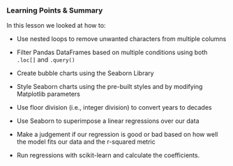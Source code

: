 ### Learning Points & Summary
In this lesson we looked at how to:

- Use nested loops to remove unwanted characters from multiple columns

- Filter Pandas DataFrames based on multiple conditions using both `.loc[]` and `.query()`

- Create bubble charts using the Seaborn Library

- Style Seaborn charts using the pre-built styles and by modifying Matplotlib parameters

- Use floor division (i.e., integer division) to convert years to decades

- Use Seaborn to superimpose a linear regressions over our data

- Make a judgement if our regression is good or bad based on how well the model fits our data and the r-squared metric

- Run regressions with scikit-learn and calculate the coefficients.